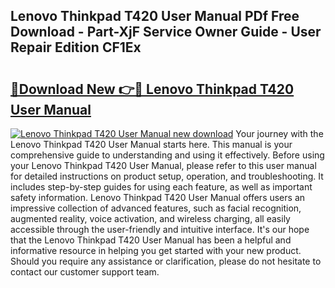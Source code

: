 ## Lenovo Thinkpad T420 User Manual PDf Free Download - Part-XjF Service Owner Guide - User Repair Edition CF1Ex

# <h2><a href="http://cf26353.oget.top/?id=Lenovo+Thinkpad+T420+User+Manual">🔗Download New 👉🔴 Lenovo Thinkpad T420 User Manual</a></h2>

[![Lenovo Thinkpad T420 User Manual new download](https://i.imgur.com/5g1atiW.png)](http://cf26353.oget.top/?id=Lenovo+Thinkpad+T420+User+Manual)
Your journey with the Lenovo Thinkpad T420 User Manual starts here. This manual is your comprehensive guide to understanding and using it effectively. Before using your Lenovo Thinkpad T420 User Manual, please refer to this user manual for detailed instructions on product setup, operation, and troubleshooting. It includes step-by-step guides for using each feature, as well as important safety information. Lenovo Thinkpad T420 User Manual offers users an impressive collection of advanced features, such as facial recognition, augmented reality, voice activation, and wireless charging, all easily accessible through the user-friendly and intuitive interface. It's our hope that the Lenovo Thinkpad T420 User Manual has been a helpful and informative resource in helping you get started with your new product. Should you require any assistance or clarification, please do not hesitate to contact our customer support team.
